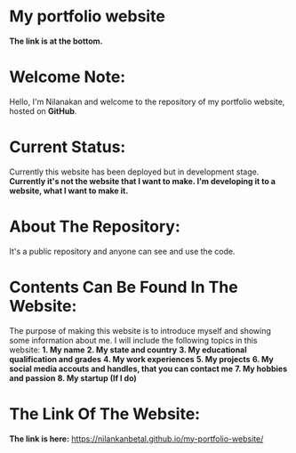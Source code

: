 # My portfolio website
**The link is at the bottom.**

# Welcome Note:
Hello, I'm Nilanakan and welcome to the repository of my portfolio website, hosted on **GitHub**. 

# Current Status:
Currently this website has been deployed but in development stage.
**Currently it's not the website that I want to make. I'm developing it to a website, what I want to make it.**

# About The Repository:
It's a public repository and anyone can see and use the code.

# Contents Can Be Found In The Website:
The purpose of making this website is to introduce myself and showing some information about me.
I will include the following topics in this website:
**1. My name**
**2. My state and country**
**3. My educational qualification and grades**
**4. My work experiences**
**5. My projects**
**6. My social media accouts and handles, that you can contact me**
**7. My hobbies and passion**
**8. My startup (If I do)**

# The Link Of The Website:
**The link is here:** https://nilankanbetal.github.io/my-portfolio-website/
